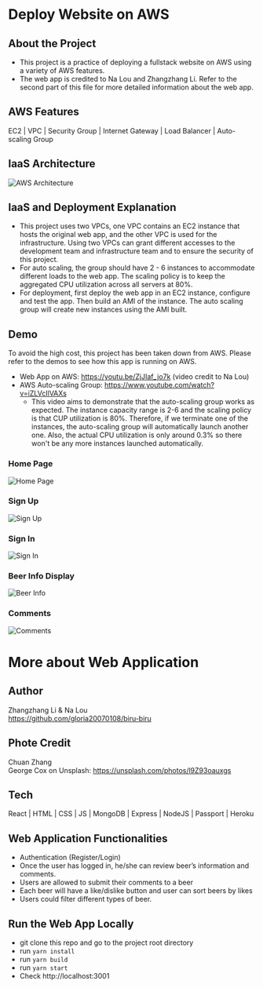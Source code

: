 # Deploy Website on AWS
## About the Project
- This project is a practice of deploying a fullstack website on AWS using a variety of AWS features.
- The web app is credited to Na Lou and Zhangzhang Li. Refer to the second part of this file for more detailed information about the web app. 

## AWS Features
EC2 | VPC | Security Group | Internet Gateway | Load Balancer | Auto-scaling Group

## IaaS Architecture
![AWS Architecture](https://drive.google.com/uc?export=view&id=10isJM9JP9H0pp-Egaz-UdXdjTsuE8hSB)

## IaaS and Deployment Explanation
- This project uses two VPCs, one VPC contains an EC2 instance that hosts the original web app, and the other VPC is used for the infrastructure. Using two VPCs can grant different accesses to the development team and infrastructure team and to ensure the security of this project. 
- For auto scaling, the group should have 2 - 6 instances to accommodate different loads to the web app. The scaling policy is to keep the aggregated CPU utilization across all servers at 80%. 
- For deployment, first deploy the web app in an EC2 instance, configure and test the app. Then build an AMI of the instance. The auto scaling group will create new instances using the AMI built. 

## Demo
To avoid the high cost, this project has been taken down from AWS. Please refer to the demos to see how this app is running on AWS. 
- Web App on AWS: https://youtu.be/ZjJIaf_jo7k (video credit to Na Lou)
- AWS Auto-scaling Group: https://www.youtube.com/watch?v=iZLVcIlVAXs
  - This video aims to demonstrate that the auto-scaling group works as expected. The instance capacity range is 2-6 and the scaling policy is that CUP utilization is 80%. Therefore, if we terminate one of the instances, the auto-scaling group will automatically launch another one. Also, the actual CPU utilization is only around 0.3% so there won't be any more instances launched automatically. 
### Home Page
![Home Page](https://drive.google.com/uc?export=view&id=1_gE8AjJfvIF1wW1q6QX-WatwBg4PhBo1)
### Sign Up
![Sign Up](https://drive.google.com/uc?export=view&id=1RRk6mQmuOZkJBxHmrvpn29r7zZwkGXso)
### Sign In
![Sign In](https://drive.google.com/uc?export=view&id=1paU5zEzOtAoEc87GiWR45i1LIVnNNo45)
### Beer Info Display
![Beer Info](https://drive.google.com/uc?export=view&id=15NXww7H7PNOmLSFXHHmc0kaWrt8oUQVk)
### Comments
![Comments](https://drive.google.com/uc?export=view&id=1BN4BHGQtKOMPrEk3S8UPJYaYavXbM0pY)

# More about Web Application
## Author
Zhangzhang Li & Na Lou <br />
https://github.com/gloria20070108/biru-biru

## Phote Credit
Chuan Zhang <br />
George Cox on Unsplash: https://unsplash.com/photos/l9Z93oauxgs

## Tech
React | HTML | CSS | JS | MongoDB | Express | NodeJS | Passport | Heroku

## Web Application Functionalities
- Authentication (Register/Login)
- Once the user has logged in, he/she can review beer’s information and comments. 
- Users are allowed to submit their comments to a beer
- Each beer will have a like/dislike button and user can sort beers by likes
- Users could filter different types of beer.

## Run the Web App Locally
- git clone this repo and go to the project root directory
- run `yarn install`
- run `yarn build`
- run `yarn start`
- Check http://localhost:3001
